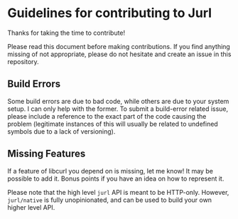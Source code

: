 # Guidelines for contributing to Jurl
Thanks for taking the time to contribute!

Please read this document before making contributions. If you find anything missing of not appropriate, please do not hesitate and create an issue in this repository.

## Build Errors
Some build errors are due to bad code, while others are due to your system setup.
I can only help with the former.
To submit a build-error related issue, please include a reference to the exact part of the code causing the problem (legitimate instances of this will usually be related to undefined symbols due to a lack of versioning).

## Missing Features
If a feature of libcurl you depend on is missing, let me know!
It may be possible to add it.
Bonus points if you have an idea on how to represent it.

Please note that the high level `jurl` API is meant to be HTTP-only.
However, `jurl/native` is fully unopinionated, and can be used to build your own higher level API.

